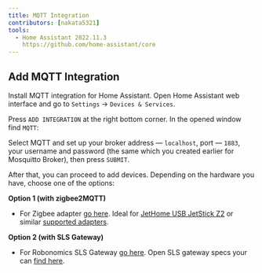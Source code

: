 ```yaml
---
title: MQTT Integration
contributors: [nakata5321]
tools:
  - Home Assistant 2022.11.3
    https://github.com/home-assistant/core
---
```


## Add MQTT Integration

Install MQTT integration for Home Assistant. Open Home Assistant web interface and go to `Settings` -> `Devices & Services`.

<robo-wiki-picture src="home-assistant/settings.jpg" alt="Home Assistant settings menu" />

Press `ADD INTEGRATION` at the right bottom corner. In the opened window find `MQTT`:

<robo-wiki-picture src="home-assistant/mqtt.jpg" />

Select MQTT and set up your broker address — `localhost`, port — `1883`, your username and password (the same which you created earlier for Mosquitto Broker), then press `SUBMIT`.

<robo-wiki-picture src="home-assistant/mqtt-setup.jpg" />

After that, you can proceed to add devices. Depending on the hardware you have, choose one of the options:

**Option 1 (with zigbee2MQTT)**
* For Zigbee adapter [go here](/docs/zigbee-to-mqtt/). Ideal for [JetHome USB JetStick Z2](https://jethome.ru/z2/?sl=en) or similar [supported adapters](https://www.zigbee2mqtt.io/information/supported_adapters.html).

**Option 2 (with SLS Gateway)**
* For Robonomics SLS Gateway [go here](/docs/sls-gateway/). Open SLS gateway specs your can [find here](https://easyeda.com/ludovich88/robonomics_sls_gateway_v01).